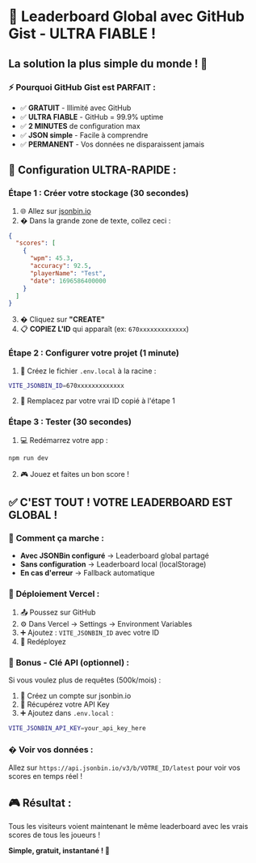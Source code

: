 # 🚀 Leaderboard Global avec GitHub Gist - ULTRA FIABLE !

## La solution la plus simple du monde ! 🎯

### ⚡ **Pourquoi GitHub Gist est PARFAIT :**
- ✅ **GRATUIT** - Illimité avec GitHub
- ✅ **ULTRA FIABLE** - GitHub = 99.9% uptime  
- ✅ **2 MINUTES** de configuration max
- ✅ **JSON simple** - Facile à comprendre
- ✅ **PERMANENT** - Vos données ne disparaissent jamais

## 🚀 **Configuration ULTRA-RAPIDE :**

### **Étape 1 : Créer votre stockage (30 secondes)**

1. 🌐 Allez sur [jsonbin.io](https://jsonbin.io)
2. � Dans la grande zone de texte, collez ceci :

```json
{
  "scores": [
    {
      "wpm": 45.3,
      "accuracy": 92.5,
      "playerName": "Test",
      "date": 1696586400000
    }
  ]
}
```

3. � Cliquez sur **"CREATE"**
4. 📋 **COPIEZ L'ID** qui apparaît (ex: `670xxxxxxxxxxxxx`)

### **Étape 2 : Configurer votre projet (1 minute)**

1. 📁 Créez le fichier `.env.local` à la racine :

```bash
VITE_JSONBIN_ID=670xxxxxxxxxxxxx
```

2. 🔄 Remplacez par votre vrai ID copié à l'étape 1

### **Étape 3 : Tester (30 secondes)**

1. 💻 Redémarrez votre app :
```bash
npm run dev
```

2. 🎮 Jouez et faites un bon score !

## ✅ **C'EST TOUT ! VOTRE LEADERBOARD EST GLOBAL !**

### 🎯 **Comment ça marche :**

- **Avec JSONBin configuré** → Leaderboard global partagé
- **Sans configuration** → Leaderboard local (localStorage)
- **En cas d'erreur** → Fallback automatique

### 🚀 **Déploiement Vercel :**

1. 📤 Poussez sur GitHub
2. ⚙️ Dans Vercel → Settings → Environment Variables
3. ➕ Ajoutez : `VITE_JSONBIN_ID` avec votre ID
4. 🚀 Redéployez

### 🔧 **Bonus - Clé API (optionnel) :**

Si vous voulez plus de requêtes (500k/mois) :

1. 📝 Créez un compte sur jsonbin.io
2. 🔑 Récupérez votre API Key
3. ➕ Ajoutez dans `.env.local` :
```bash
VITE_JSONBIN_API_KEY=your_api_key_here
```

### � **Voir vos données :**

Allez sur `https://api.jsonbin.io/v3/b/VOTRE_ID/latest` pour voir vos scores en temps réel !

## 🎮 **Résultat :**
Tous les visiteurs voient maintenant le même leaderboard avec les vrais scores de tous les joueurs !

**Simple, gratuit, instantané ! 🚀**
